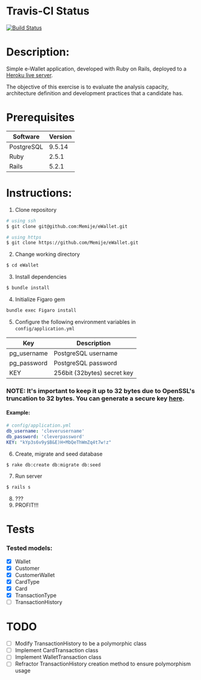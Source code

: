 # Travis-CI Status
[![Build Status](https://travis-ci.org/Memije/eWallet.svg?branch=master)](https://travis-ci.org/Memije/eWallet)

# Description:
Simple e-Wallet application, developed with Ruby on Rails, deployed to a [Heroku live server](https://ezwallet.herokuapp.com/home/index).

The objective of this exercise is to evaluate the analysis capacity, architecture definition and
development practices that a candidate has.

# Prerequisites

| Software   | Version |
|------------|---------|
| PostgreSQL | 9.5.14  |
| Ruby       | 2.5.1   |
| Rails      | 5.2.1   |

# Instructions:
1. Clone repository
```bash
# using ssh
$ git clone git@github.com:Memije/eWallet.git

# using https
$ git clone https://github.com/Memije/eWallet.git
```
2. Change working directory
```bash
$ cd eWallet
```
3. Install dependencies
```bash
$ bundle install
```
4. Initialize Figaro gem
```bash
bundle exec Figaro install
```
5. Configure the following environment variables in `config/application.yml`

| Key         | Description                 |
|-------------|-----------------------------|
| pg_username |  PostgreSQL username        |
| pg_password | PostgreSQL password         |
| KEY         | 256bit (32bytes) secret key |

### NOTE: It's important to keep it up to 32 bytes due to OpenSSL's truncation to 32 bytes. You can generate a secure key [here](http://www.allkeysgenerator.com/Random/Security-Encryption-Key-Generator.aspx).

#### Example:
```yml
# config/application.yml
db_username: 'cleverusername'
db_password: 'cleverpassword'
KEY: "kYp3s6v9y$B&E)H+MbQeThWmZq4t7w!z"
```
6. Create, migrate and seed database
```bash
$ rake db:create db:migrate db:seed
```
7. Run server
```bash
$ rails s
```
8. ???
9. PROFIT!!!

# Tests

### Tested models:
- [x] Wallet
- [x] Customer
- [x] CustomerWallet
- [x] CardType
- [x] Card
- [x] TransactionType
- [ ] TransactionHistory

# TODO
- [ ] Modify TransactionHistory to be a polymorphic class
- [ ] Implement CardTransaction class
- [ ] Implement WalletTransaction class
- [ ] Refractor TransactionHistory creation method to ensure polymorphism usage
